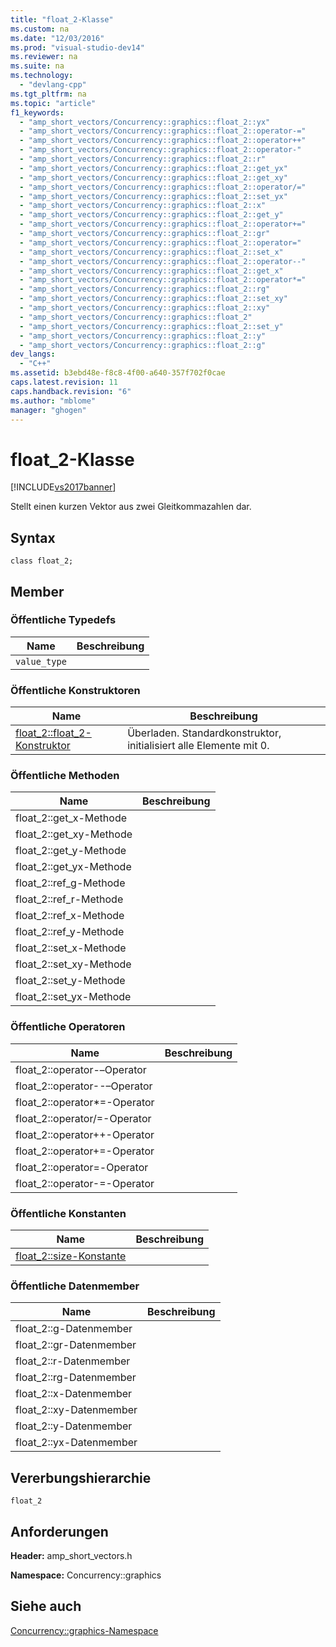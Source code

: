 ```yaml
---
title: "float_2-Klasse"
ms.custom: na
ms.date: "12/03/2016"
ms.prod: "visual-studio-dev14"
ms.reviewer: na
ms.suite: na
ms.technology: 
  - "devlang-cpp"
ms.tgt_pltfrm: na
ms.topic: "article"
f1_keywords: 
  - "amp_short_vectors/Concurrency::graphics::float_2::yx"
  - "amp_short_vectors/Concurrency::graphics::float_2::operator-="
  - "amp_short_vectors/Concurrency::graphics::float_2::operator++"
  - "amp_short_vectors/Concurrency::graphics::float_2::operator-"
  - "amp_short_vectors/Concurrency::graphics::float_2::r"
  - "amp_short_vectors/Concurrency::graphics::float_2::get_yx"
  - "amp_short_vectors/Concurrency::graphics::float_2::get_xy"
  - "amp_short_vectors/Concurrency::graphics::float_2::operator/="
  - "amp_short_vectors/Concurrency::graphics::float_2::set_yx"
  - "amp_short_vectors/Concurrency::graphics::float_2::x"
  - "amp_short_vectors/Concurrency::graphics::float_2::get_y"
  - "amp_short_vectors/Concurrency::graphics::float_2::operator+="
  - "amp_short_vectors/Concurrency::graphics::float_2::gr"
  - "amp_short_vectors/Concurrency::graphics::float_2::operator="
  - "amp_short_vectors/Concurrency::graphics::float_2::set_x"
  - "amp_short_vectors/Concurrency::graphics::float_2::operator--"
  - "amp_short_vectors/Concurrency::graphics::float_2::get_x"
  - "amp_short_vectors/Concurrency::graphics::float_2::operator*="
  - "amp_short_vectors/Concurrency::graphics::float_2::rg"
  - "amp_short_vectors/Concurrency::graphics::float_2::set_xy"
  - "amp_short_vectors/Concurrency::graphics::float_2::xy"
  - "amp_short_vectors/Concurrency::graphics::float_2"
  - "amp_short_vectors/Concurrency::graphics::float_2::set_y"
  - "amp_short_vectors/Concurrency::graphics::float_2::y"
  - "amp_short_vectors/Concurrency::graphics::float_2::g"
dev_langs: 
  - "C++"
ms.assetid: b3ebd48e-f8c8-4f00-a640-357f702f0cae
caps.latest.revision: 11
caps.handback.revision: "6"
ms.author: "mblome"
manager: "ghogen"
---
```

# float_2-Klasse
[!INCLUDE[vs2017banner](../../../assembler/inline/includes/vs2017banner.md)]

Stellt einen kurzen Vektor aus zwei Gleitkommazahlen dar.  
  
## Syntax  
  
```  
class float_2;  
```  
  
## Member  
  
### Öffentliche Typedefs  
  
|Name|**Beschreibung**|  
|----------|----------------------|  
|`value_type`||  
  
### Öffentliche Konstruktoren  
  
|Name|**Beschreibung**|  
|----------|----------------------|  
|[float\_2::float\_2\-Konstruktor](../Topic/float_2::float_2%20Constructor.md)|Überladen.  Standardkonstruktor, initialisiert alle Elemente mit 0.|  
  
### Öffentliche Methoden  
  
|Name|**Beschreibung**|  
|----------|----------------------|  
|float\_2::get\_x\-Methode||  
|float\_2::get\_xy\-Methode||  
|float\_2::get\_y\-Methode||  
|float\_2::get\_yx\-Methode||  
|float\_2::ref\_g\-Methode||  
|float\_2::ref\_r\-Methode||  
|float\_2::ref\_x\-Methode||  
|float\_2::ref\_y\-Methode||  
|float\_2::set\_x\-Methode||  
|float\_2::set\_xy\-Methode||  
|float\_2::set\_y\-Methode||  
|float\_2::set\_yx\-Methode||  
  
### Öffentliche Operatoren  
  
|Name|**Beschreibung**|  
|----------|----------------------|  
|float\_2::operator\-–Operator||  
|float\_2::operator\-\-–Operator||  
|float\_2::operator\*\=\-Operator||  
|float\_2::operator\/\=\-Operator||  
|float\_2::operator\+\+\-Operator||  
|float\_2::operator\+\=\-Operator||  
|float\_2::operator\=\-Operator||  
|float\_2::operator\-\=\-Operator||  
  
### Öffentliche Konstanten  
  
|Name|**Beschreibung**|  
|----------|----------------------|  
|[float\_2::size\-Konstante](../Topic/float_2::size%20Constant.md)||  
  
### Öffentliche Datenmember  
  
|Name|**Beschreibung**|  
|----------|----------------------|  
|float\_2::g\-Datenmember||  
|float\_2::gr\-Datenmember||  
|float\_2::r\-Datenmember||  
|float\_2::rg\-Datenmember||  
|float\_2::x\-Datenmember||  
|float\_2::xy\-Datenmember||  
|float\_2::y\-Datenmember||  
|float\_2::yx\-Datenmember||  
  
## Vererbungshierarchie  
 `float_2`  
  
## Anforderungen  
 **Header:** amp\_short\_vectors.h  
  
 **Namespace:** Concurrency::graphics  
  
## Siehe auch  
 [Concurrency::graphics\-Namespace](../../../parallel/amp/reference/concurrency-graphics-namespace.md)